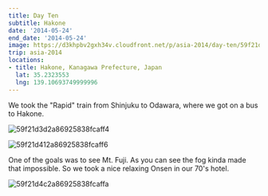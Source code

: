 ```yaml
---
title: Day Ten
subtitle: Hakone
date: '2014-05-24'
end_date: '2014-05-24'
image: https://d3khpbv2gxh34v.cloudfront.net/p/asia-2014/day-ten/59f21d682a86925838fcaffc.jpg
trip: asia-2014
locations:
- title: Hakone, Kanagawa Prefecture, Japan
  lat: 35.2323553
  lng: 139.10693749999996
---
```


We took the "Rapid" train from Shinjuku to Odawara, where we got on a bus to Hakone.

![59f21d3d2a86925838fcaff4](https://d3khpbv2gxh34v.cloudfront.net/p/asia-2014/day-ten/59f21d3f2a86925838fcaff5.jpg "1.506")

![59f21d412a86925838fcaff6](https://d3khpbv2gxh34v.cloudfront.net/p/asia-2014/day-ten/59f21d422a86925838fcaff7.jpg "1.506")

One of the goals was to see Mt. Fuji. As you can see the fog kinda made that impossible. So we took a nice relaxing Onsen in our 70's hotel.

![59f21d4c2a86925838fcaffa](https://d3khpbv2gxh34v.cloudfront.net/p/asia-2014/day-ten/59f21d4e2a86925838fcaffb.jpg "1.506")

